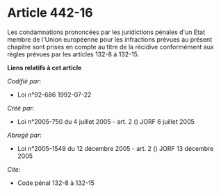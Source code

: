 # Article 442-16

Les condamnations prononcées par les juridictions pénales d'un Etat membre de l'Union européenne pour les infractions prévues
au présent chapitre sont prises en compte au titre de la récidive conformément aux règles prévues par les articles 132-8 à
132-15.

**Liens relatifs à cet article**

_Codifié par_:

  - Loi n°92-686 1992-07-22

_Créé par_:

  - Loi n°2005-750 du 4 juillet 2005 - art. 2 () JORF 6 juillet 2005

_Abrogé par_:

  - Loi n°2005-1549 du 12 décembre 2005 - art. 2 () JORF 13 décembre 2005

_Cite_:

  - Code pénal 132-8 à 132-15
